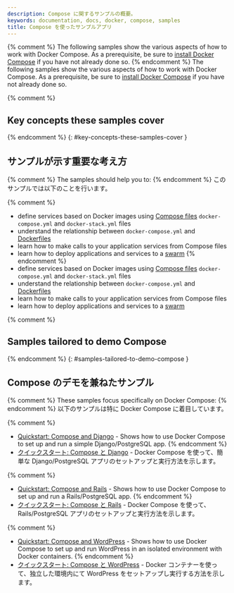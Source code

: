 ```yaml
---
description: Compose に関するサンプルの概要。
keywords: documentation, docs, docker, compose, samples
title: Compose を使ったサンプルアプリ
---
```


{% comment %}
The following samples show the various aspects of how to work with Docker
Compose. As a prerequisite, be sure to [install Docker Compose](install.md)
if you have not already done so.
{% endcomment %}
The following samples show the various aspects of how to work with Docker
Compose. As a prerequisite, be sure to [install Docker Compose](install.md)
if you have not already done so.

{% comment %}
## Key concepts these samples cover
{% endcomment %}
{: #key-concepts-these-samples-cover }
## サンプルが示す重要な考え方

{% comment %}
The samples should help you to:
{% endcomment %}
このサンプルでは以下のことを行います。

{% comment %}
- define services based on Docker images using
  [Compose files](compose-file/index.md) `docker-compose.yml` and
  `docker-stack.yml` files
- understand the relationship between `docker-compose.yml` and
  [Dockerfiles](/engine/reference/builder/)
- learn how to make calls to your application services from Compose files
- learn how to deploy applications and services to a [swarm](../engine/swarm/index.md)
{% endcomment %}
- define services based on Docker images using
  [Compose files](compose-file/index.md) `docker-compose.yml` and
  `docker-stack.yml` files
- understand the relationship between `docker-compose.yml` and
  [Dockerfiles](/engine/reference/builder/)
- learn how to make calls to your application services from Compose files
- learn how to deploy applications and services to a [swarm](../engine/swarm/index.md)

{% comment %}
## Samples tailored to demo Compose
{% endcomment %}
{: #samples-tailored-to-demo-compose }
## Compose のデモを兼ねたサンプル

{% comment %}
These samples focus specifically on Docker Compose:
{% endcomment %}
以下のサンプルは特に Docker Compose に着目しています。

{% comment %}
- [Quickstart: Compose and Django](django.md) - Shows how to use Docker Compose to set up and run a simple Django/PostgreSQL app.
{% endcomment %}
- [クイックスタート: Compose と Django](django.md) - Docker Compose を使って、簡単な Django/PostgreSQL アプリのセットアップと実行方法を示します。

{% comment %}
- [Quickstart: Compose and Rails](rails.md) - Shows how to use
Docker Compose to set up and run a Rails/PostgreSQL app.
{% endcomment %}
- [クイックスタート: Compose と Rails](rails.md) - Docker Compose を使って、Rails/PostgreSQL アプリのセットアップと実行方法を示します。

{% comment %}
- [Quickstart: Compose and WordPress](wordpress.md) - Shows how to
use Docker Compose to set up and run WordPress in an isolated environment
with Docker containers.
{% endcomment %}
- [クイックスタート: Compose と WordPress](wordpress.md) - Docker コンテナーを使って、独立した環境内にて WordPress をセットアップし実行する方法を示します。
